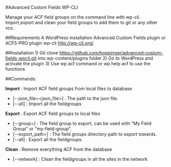 #Advanced Custom Fields WP-CLI

Manage your ACF field groups on the command line with wp-cli. Import,export and clean your field groups to add them to git or any other vcs.

##Requirements
    A WordPress installation
    Advanced Custom Fields plugin or ACF5-PRO plugin
    wp-cli http://wp-cli.org/

##Installation
    1) Git clone https://github.com/hoppinger/advanced-custom-fields-wpcli.git into wp-content/plugins folder
    2) Go to WordPress and activate the plugin
    3) Use wp acf command or wp help acf to use the functions

##Commands:

**Import** : Import ACF field groups from local files to database

  * [--json_file=<json_file>]   : The path to the json file.
  * [--all]                     : Import all the fieldgroups


**Export** : Export ACF field groups to local files

  * [--group=<group>]           : The field group to export, can be used with "My Field Group" or "my-field-group".
  * [--export_path=<path>]      : The field groups directory path to export towards.
  * [--all]                     : Export all the fieldgroups.


**Clean** : Remove everything ACF from the database

  * [--network]                 : Clean the fieldgroups in all the sites in the network
